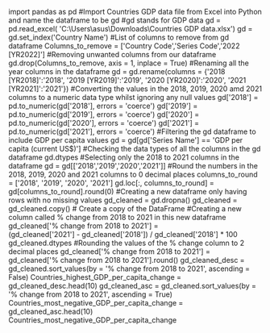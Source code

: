 import pandas as pd
#Import Countries GDP data file from Excel into Python and name the dataframe to be gd
#gd stands for GDP data
gd = pd.read_excel(
    'C:\\Users\\asus\\Downloads\\Countries GDP data.xlsx')
    gd = gd.set_index('Country Name')
    #List of columns to remove from gd dataframe 
Columns_to_remove = ['Country Code','Series Code','2022 [YR2022]']
#Removing unwanted columns from our dataframe 
gd.drop(Columns_to_remove, axis = 1, inplace = True)
#Renaming all the year columns in the dataframe
gd = gd.rename(columns = {'2018 [YR2018]':'2018', '2019 [YR2019]':'2019', '2020 [YR2020]':'2020', '2021 [YR2021]':'2021'})
#Converting the values in the 2018, 2019, 2020 amd 2021 columns to a numeric data type whilst ignoring any null values
gd['2018'] = pd.to_numeric(gd['2018'], errors = 'coerce')
gd['2019'] = pd.to_numeric(gd['2019'], errors = 'coerce')
gd['2020'] = pd.to_numeric(gd['2020'], errors = 'coerce')
gd['2021'] = pd.to_numeric(gd['2021'], errors = 'coerce')
#Filtering the gd dataframe to include GDP per capita values 
gd = gd[gd['Series Name'] == 'GDP per capita (current US$)']
#Checking the data types of all the columns in the gd dataframe
gd.dtypes
#Selecting only the 2018 to 2021 columns in the dataframe 
gd = gd[['2018','2019','2020','2021']]
#Round the numbers in the 2018, 2019, 2020 and 2021 columns to 0 decimal places
columns_to_round = ['2018', '2019', '2020', '2021']
gd.loc[:, columns_to_round] = gd[columns_to_round].round(0)
#Creating a new dataframe only having rows with no missing values
gd_cleaned = gd.dropna()
gd_cleaned = gd_cleaned.copy()  # Create a copy of the DataFrame
#Creating a new column called % change from 2018 to 2021 in this new dataframe
gd_cleaned['% change from 2018 to 2021'] = \
(gd_cleaned['2021'] - gd_cleaned['2018']) / gd_cleaned['2018'] * 100
gd_cleaned.dtypes
#Rounding the values of the % change column to 2 decimal places
gd_cleaned['% change from 2018 to 2021'] = \
gd_cleaned['% change from 2018 to 2021'].round()
gd_cleaned_desc = gd_cleaned.sort_values(by = '% change from 2018 to 2021', ascending = False)
Countries_highest_GDP_per_capita_change = gd_cleaned_desc.head(10)
gd_cleaned_asc = gd_cleaned.sort_values(by = '% change from 2018 to 2021', ascending = True)
Countries_most_negative_GDP_per_capita_change = gd_cleaned_asc.head(10)
Countries_most_negative_GDP_per_capita_change 
